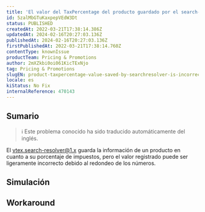 ```yaml
---
title: 'El valor del TaxPercentage del producto guardado por el search-resolver es incorrecto debido al redondeo'
id: 5zalMbGTuKaxpepVEdW3Dt
status: PUBLISHED
createdAt: 2022-03-21T17:38:14.386Z
updatedAt: 2024-02-16T20:27:03.136Z
publishedAt: 2024-02-16T20:27:03.136Z
firstPublishedAt: 2022-03-21T17:38:14.760Z
contentType: knownIssue
productTeam: Pricing & Promotions
author: 2mXZkbi0oi061KicTExNjo
tag: Pricing & Promotions
slugEN: product-taxpercentage-value-saved-by-searchresolver-is-incorrect-due-to-rounding
locale: es
kiStatus: No Fix
internalReference: 470143
---
```


## Sumario

>ℹ️ Este problema conocido ha sido traducido automáticamente del inglés.


El vtex.search-resolver@1.x guarda la información de un producto en cuanto a su porcentaje de impuestos, pero el valor registrado puede ser ligeramente incorrecto debido al redondeo de los números.



## Simulación



## Workaround



